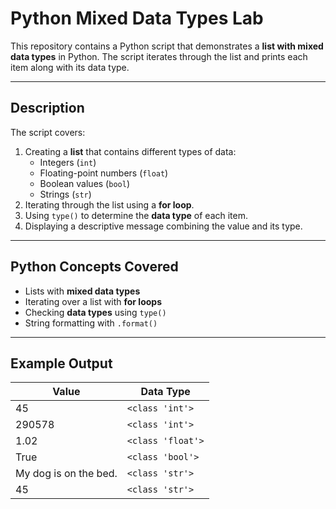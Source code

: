 # **Python Mixed Data Types Lab**

This repository contains a Python script that demonstrates a **list with mixed data types** in Python. The script iterates through the list and prints each item along with its data type.

---

## **Description**

The script covers:

1. Creating a **list** that contains different types of data:
   - Integers (`int`)
   - Floating-point numbers (`float`)
   - Boolean values (`bool`)
   - Strings (`str`)
2. Iterating through the list using a **for loop**.
3. Using `type()` to determine the **data type** of each item.
4. Displaying a descriptive message combining the value and its type.

---

## **Python Concepts Covered**

- Lists with **mixed data types**  
- Iterating over a list with **for loops**  
- Checking **data types** using `type()`  
- String formatting with `.format()`

---

## **Example Output**

| Value                 | Data Type           |
|----------------------|-------------------|
| 45                   | `<class 'int'>`    |
| 290578               | `<class 'int'>`    |
| 1.02                 | `<class 'float'>`  |
| True                 | `<class 'bool'>`   |
| My dog is on the bed. | `<class 'str'>`    |
| 45                   | `<class 'str'>`    |
